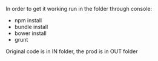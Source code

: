 <p>In order to get it working run in the folder through console:</p>
<ul>
	<li>npm install</li>
	<li>bundle install</li>
	<li>bower install</li>
	<li>grunt</li>
</ul>

<p>Original code is in IN folder, the prod is in OUT folder</p>